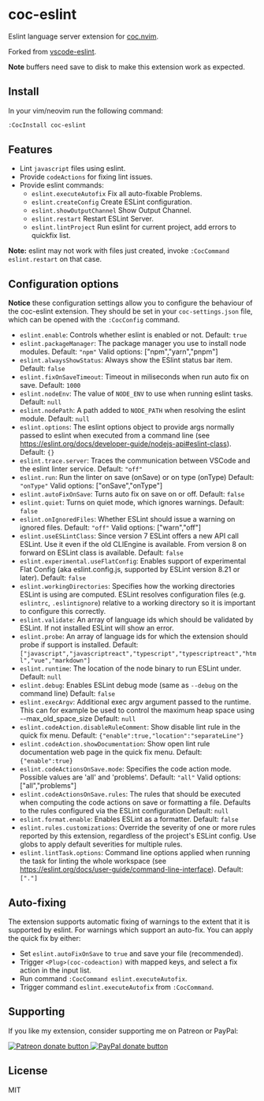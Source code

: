 # coc-eslint

Eslint language server extension for [coc.nvim](https://github.com/neoclide/coc.nvim).

Forked from [vscode-eslint](https://github.com/Microsoft/vscode-eslint).

**Note** buffers need save to disk to make this extension work as expected.

## Install

In your vim/neovim run the following command:

```sh
:CocInstall coc-eslint
```

## Features

- Lint `javascript` files using eslint.
- Provide `codeActions` for fixing lint issues.
- Provide eslint commands:
  - `eslint.executeAutofix` Fix all auto-fixable Problems.
  - `eslint.createConfig` Create ESLint configuration.
  - `eslint.showOutputChannel` Show Output Channel.
  - `eslint.restart` Restart ESLint Server.
  - `eslint.lintProject` Run eslint for current project, add errors to quickfix list.

**Note:** eslint may not work with files just created, invoke `:CocCommand eslint.restart` on that case.

## Configuration options

**Notice** these configuration settings allow you to configure the behaviour of the coc-eslint extension. They should be set in your `coc-settings.json` file, which can be opened with the `:CocConfig` command.

- `eslint.enable`: Controls whether eslint is enabled or not. Default: `true`
- `eslint.packageManager`: The package manager you use to install node modules. Default: `"npm"`
  Valid options: ["npm","yarn","pnpm"]
- `eslint.alwaysShowStatus`: Always show the ESlint status bar item. Default: `false`
- `eslint.fixOnSaveTimeout`: Timeout in miliseconds when run auto fix on save. Default: `1000`
- `eslint.nodeEnv`: The value of `NODE_ENV` to use when running eslint tasks. Default: `null`
- `eslint.nodePath`: A path added to `NODE_PATH` when resolving the eslint module. Default: `null`
- `eslint.options`: The eslint options object to provide args normally passed to eslint when executed from a command line (see https://eslint.org/docs/developer-guide/nodejs-api#eslint-class). Default: `{}`
- `eslint.trace.server`: Traces the communication between VSCode and the eslint linter service. Default: `"off"`
- `eslint.run`: Run the linter on save (onSave) or on type (onType) Default: `"onType"`
  Valid options: ["onSave","onType"]
- `eslint.autoFixOnSave`: Turns auto fix on save on or off. Default: `false`
- `eslint.quiet`: Turns on quiet mode, which ignores warnings. Default: `false`
- `eslint.onIgnoredFiles`: Whether ESLint should issue a warning on ignored files. Default: `"off"`
  Valid options: ["warn","off"]
- `eslint.useESLintClass`: Since version 7 ESLint offers a new API call ESLint. Use it even if the old CLIEngine is available. From version 8 on forward on ESLint class is available. Default: `false`
- `eslint.experimental.useFlatConfig`: Enables support of experimental Flat Config (aka eslint.config.js, supported by ESLint version 8.21 or later). Default: `false`
- `eslint.workingDirectories`: Specifies how the working directories ESLint is using are computed. ESLint resolves configuration files (e.g. `eslintrc`, `.eslintignore`) relative to a working directory so it is important to configure this correctly.
- `eslint.validate`: An array of language ids which should be validated by ESLint. If not installed ESLint will show an error.
- `eslint.probe`: An array of language ids for which the extension should probe if support is installed. Default: `["javascript","javascriptreact","typescript","typescriptreact","html","vue","markdown"]`
- `eslint.runtime`: The location of the node binary to run ESLint under. Default: `null`
- `eslint.debug`: Enables ESLint debug mode (same as `--debug` on the command line) Default: `false`
- `eslint.execArgv`: Additional exec argv argument passed to the runtime. This can for example be used to control the maximum heap space using --max_old_space_size Default: `null`
- `eslint.codeAction.disableRuleComment`: Show disable lint rule in the quick fix menu. Default: `{"enable":true,"location":"separateLine"}`
- `eslint.codeAction.showDocumentation`: Show open lint rule documentation web page in the quick fix menu. Default: `{"enable":true}`
- `eslint.codeActionsOnSave.mode`: Specifies the code action mode. Possible values are 'all' and 'problems'. Default: `"all"`
  Valid options: ["all","problems"]
- `eslint.codeActionsOnSave.rules`: The rules that should be executed when computing the code actions on save or formatting a file. Defaults to the rules configured via the ESLint configuration Default: `null`
- `eslint.format.enable`: Enables ESLint as a formatter. Default: `false`
- `eslint.rules.customizations`: Override the severity of one or more rules reported by this extension, regardless of the project's ESLint config. Use globs to apply default severities for multiple rules.
- `eslint.lintTask.options`: Command line options applied when running the task for linting the whole workspace (see https://eslint.org/docs/user-guide/command-line-interface). Default: `["."]`

## Auto-fixing

The extension supports automatic fixing of warnings to the extent that it is supported by eslint.
For warnings which support an auto-fix. You can apply the quick fix by either:

- Set `eslint.autoFixOnSave` to `true` and save your file (recommended).
- Trigger `<Plug>(coc-codeaction)` with mapped keys, and select a fix action in the input list.
- Run command `:CocCommand eslint.executeAutofix`.
- Trigger command `eslint.executeAutofix` from `:CocCommand`.

## Supporting

If you like my extension, consider supporting me on Patreon or PayPal:

<a href="https://www.patreon.com/chemzqm"><img src="https://c5.patreon.com/external/logo/become_a_patron_button.png" alt="Patreon donate button" /> </a>
<a href="https://www.paypal.com/paypalme/chezqm"><img src="https://werwolv.net/assets/paypal_banner.png" alt="PayPal donate button" /> </a>

## License

MIT

